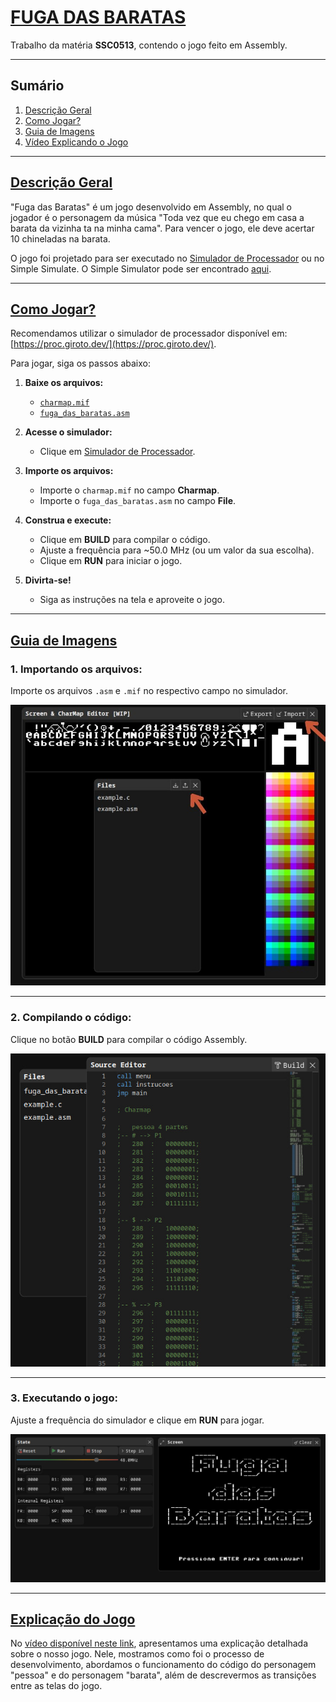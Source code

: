 # [FUGA DAS BARATAS](#fuga-das-baratas)  
Trabalho da matéria **SSC0513**, contendo o jogo feito em Assembly. 

---

## Sumário  
1. [Descrição Geral](#descrição-geral)  
2. [Como Jogar?](#como-jogar)  
3. [Guia de Imagens](#guia-de-imagens)  
4. [Vídeo Explicando o Jogo](#explicando-o-jogo)

---

## [Descrição Geral](#descrição-geral)  
"Fuga das Baratas" é um jogo desenvolvido em Assembly, no qual o jogador é o personagem da música "Toda vez que eu chego em casa a barata da vizinha ta na minha cama". Para vencer o jogo, ele deve acertar 10 chineladas na barata.


O jogo foi projetado para ser executado no [Simulador de Processador](https://proc.giroto.dev/) ou no Simple Simulate.
O Simple Simulator pode ser encontrado [aqui](https://github.com/brubru8888/Fuga-das-Baratas/blob/main/Simulador/README.md#detalhes-dos-multiplexadores). 

---

## [Como Jogar?](#como-jogar)  

Recomendamos utilizar o simulador de processador disponível em: [https://proc.giroto.dev/](https://proc.giroto.dev/).  

Para jogar, siga os passos abaixo:  
1. **Baixe os arquivos:**  
   - [`charmap.mif`](#)  
   - [`fuga_das_baratas.asm`](#)  

2. **Acesse o simulador:**  
   - Clique em [Simulador de Processador](https://proc.giroto.dev/).  

3. **Importe os arquivos:**  
   - Importe o `charmap.mif` no campo **Charmap**.  
   - Importe o `fuga_das_baratas.asm` no campo **File**.  

4. **Construa e execute:**  
   - Clique em **BUILD** para compilar o código.  
   - Ajuste a frequência para ~50.0 MHz (ou um valor da sua escolha).  
   - Clique em **RUN** para iniciar o jogo.  

5. **Divirta-se!**  
   - Siga as instruções na tela e aproveite o jogo.

---

## [Guia de Imagens](#guia-de-imagens)  

### 1. Importando os arquivos:  
Importe os arquivos `.asm` e `.mif` no respectivo campo no simulador.  

![Importar Arquivos](img/imports.jpg)  

---

### 2. Compilando o código:  
Clique no botão **BUILD** para compilar o código Assembly.  

![Compilar Código](img/build.jpg)  

---

### 3. Executando o jogo:  
Ajuste a frequência do simulador e clique em **RUN** para jogar.  

![Executar Jogo](img/run.jpg)  

---

## [Explicação do Jogo](#explicando-o-jogo)

No [vídeo disponível neste link](https://youtu.be/4zbQtHxYZOU?feature=shared), apresentamos uma explicação detalhada sobre o nosso jogo. Nele, mostramos como foi o processo de desenvolvimento, abordamos o funcionamento do código do personagem "pessoa" e do personagem "barata", além de descrevermos as transições entre as telas do jogo.
